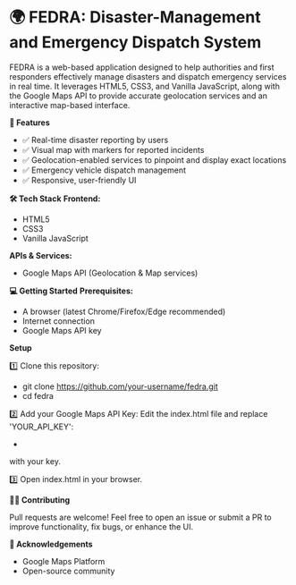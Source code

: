 # 🌍 FEDRA: Disaster-Management and Emergency Dispatch System

FEDRA is a web-based application designed to help authorities and first responders effectively manage disasters and dispatch emergency services in real time.
It leverages HTML5, CSS3, and Vanilla JavaScript, along with the Google Maps API to provide accurate geolocation services and an interactive map-based interface.

**🚀 Features**
  
  - ✅ Real-time disaster reporting by users
  - ✅ Visual map with markers for reported incidents
  - ✅ Geolocation-enabled services to pinpoint and display exact locations
  - ✅ Emergency vehicle dispatch management
  - ✅ Responsive, user-friendly UI

**🛠️ Tech Stack**
**Frontend:**
  - HTML5
  - CSS3
  - Vanilla JavaScript

**APIs & Services:**
  - Google Maps API (Geolocation & Map services)

**💻 Getting Started**
**Prerequisites:**
  - A browser (latest Chrome/Firefox/Edge recommended)
  - Internet connection
  - Google Maps API key

**Setup**

1️⃣ Clone this repository:
  - git clone https://github.com/your-username/fedra.git
  - cd fedra
    
2️⃣ Add your Google Maps API Key:
Edit the index.html file and replace 'YOUR_API_KEY':
  - <script src="https://maps.googleapis.com/maps/api/js?key=YOUR_API_KEY"></script>
with your key.

3️⃣ Open index.html in your browser.

**🧑‍💻 Contributing**

Pull requests are welcome! Feel free to open an issue or submit a PR to improve functionality, fix bugs, or enhance the UI.

**🙏 Acknowledgements**
  - Google Maps Platform
  - Open-source community
